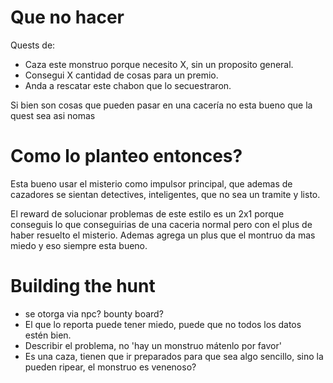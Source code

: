 # Que no hacer
Quests de:
- Caza este monstruo porque necesito X, sin un proposito general.
- Consegui X cantidad de cosas para un premio.
- Anda a rescatar este chabon que lo secuestraron.

Si bien son cosas que pueden pasar en una cacería no esta bueno que la quest sea asi nomas

# Como lo planteo entonces? 
Esta bueno usar el misterio como impulsor principal, que ademas de cazadores se sientan detectives, inteligentes, que no sea un tramite y listo.

El reward de solucionar problemas de este estilo es un 2x1 porque conseguis lo que conseguirias de una caceria normal pero con el plus de haber resuelto el misterio. Ademas agrega un plus que el montruo da mas miedo y eso siempre esta bueno.

# Building the hunt
- se otorga via npc? bounty board?
- El que lo reporta puede tener miedo, puede que no todos los datos estén bien.
- Describir el problema, no 'hay un monstruo mátenlo por favor'
- Es una caza, tienen que ir preparados para que sea algo sencillo, sino la pueden ripear, el monstruo es venenoso? 